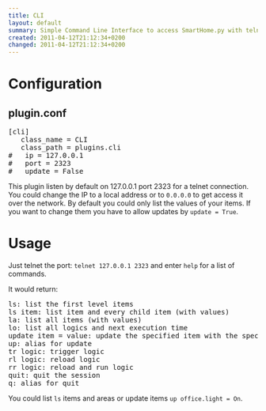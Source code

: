 ```yaml
---
title: CLI
layout: default
summary: Simple Command Line Interface to access SmartHome.py with telnet
created: 2011-04-12T21:12:34+0200
changed: 2011-04-12T21:12:34+0200
---
```


Configuration
=============

plugin.conf
-----------
<pre>
[cli]
   class_name = CLI
   class_path = plugins.cli
#   ip = 127.0.0.1
#   port = 2323
#   update = False
</pre>

This plugin listen by default on 127.0.0.1 port 2323 for a telnet connection.
You could change the IP to a local address or to <code>0.0.0.0</code> to get access it over the network.
By default you could only list the values of your items. If you want to change them you have to allow updates by <code>update = True</code>.

Usage
=====

Just telnet the port: <code>telnet 127.0.0.1 2323</code> and enter <code>help</code> for a list of commands.

It would return:
<pre>ls: list the first level items
ls item: list item and every child item (with values)
la: list all items (with values)
lo: list all logics and next execution time
update item = value: update the specified item with the specified value
up: alias for update
tr logic: trigger logic
rl logic: reload logic
rr logic: reload and run logic
quit: quit the session
q: alias for quit</pre>

You could list <code>ls</code> items and areas or update items <code>up office.light = On</code>.
